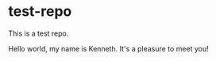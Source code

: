 test-repo
=========

This is a test repo.

Hello world, my name is Kenneth.  It's a pleasure to meet you!
